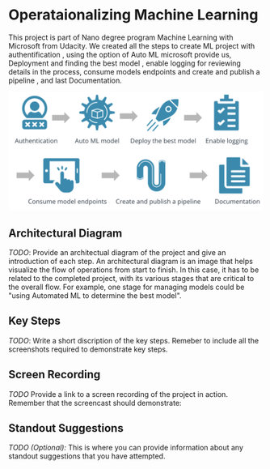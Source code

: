 # Operataionalizing Machine Learning

This project is part of Nano degree program Machine Learning with Microsoft from Udacity. We created all the steps to create ML project with authentification , using the option of Auto ML microsoft provide us, Deployment and finding the best model , enable logging for reviewing details in the process, consume models endpoints and create and publish a pipeline , and last Documentation. 

![Steps ML](./Images/stepsml.png)

## Architectural Diagram
*TODO*: Provide an architectual diagram of the project and give an introduction of each step. An architectural diagram is an image that helps visualize the flow of operations from start to finish. In this case, it has to be related to the completed project, with its various stages that are critical to the overall flow. For example, one stage for managing models could be "using Automated ML to determine the best model". 

## Key Steps
*TODO*: Write a short discription of the key steps. Remeber to include all the screenshots required to demonstrate key steps. 

## Screen Recording
*TODO* Provide a link to a screen recording of the project in action. Remember that the screencast should demonstrate:

## Standout Suggestions
*TODO (Optional):* This is where you can provide information about any standout suggestions that you have attempted.
